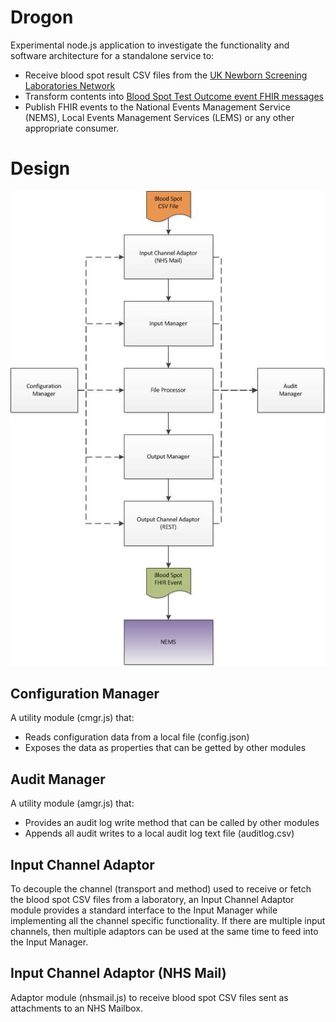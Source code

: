 # Drogon
Experimental node.js application to investigate the functionality and software architecture for a standalone service to:

* Receive blood spot result CSV files from the [UK Newborn Screening Laboratories Network](http://www.newbornscreening.org/site/index.asp)
* Transform contents into [Blood Spot Test Outcome event FHIR messages](https://developer.nhs.uk/apis/dch-beta/explore_blood_spot_test_outcome.html)
* Publish FHIR events to the National Events Management Service (NEMS), Local Events Management Services (LEMS) or any other appropriate consumer.

# Design
![](https://github.com/childhealth/Drogon/blob/master/Arch.jpg)
## Configuration Manager
A utility module (cmgr.js) that:
* Reads configuration data from a local file (config.json)
* Exposes the data as properties that can be getted by other modules
## Audit Manager
A utility module (amgr.js) that:
* Provides an audit log write method that can be called by other modules
* Appends all audit writes to a local audit log text file (auditlog.csv)
## Input Channel Adaptor
To decouple the channel (transport and method) used to receive or fetch the blood spot CSV files from a laboratory, an Input Channel Adaptor module provides a standard interface to the Input Manager while implementing all the channel specific functionality.
If there are multiple input channels, then multiple adaptors can be used at the same time to feed into the Input Manager.
## Input Channel Adaptor (NHS Mail)
Adaptor module (nhsmail.js) to receive blood spot CSV files sent as attachments to an NHS Mailbox.
